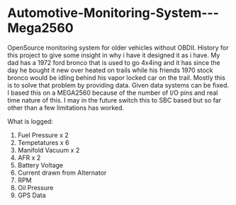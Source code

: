 # Automotive-Monitoring-System---Mega2560
OpenSource monitoring system for older vehicles without OBDII. History for this project to give some insight in why i have it designed it as i have. My dad has a 1972 ford bronco that is used to go 4x4ing and it has since the day he bought it new over heated on trails while his friends 1970 stock bronco would be idling behind his vapor locked car on the trail. Mostly this is to solve that problem by providing data. Given data systems can be fixed. I based this on a MEGA2560 because of the number of I/O pins and real time nature of this. I may in the future switch this to SBC based but so far other than a few limitations has worked. 

What is logged: 
1. Fuel Pressure x 2
2. Tempetatures x 6
3. Manifold Vacuum x 2
4. AFR x 2
5. Battery Voltage
6. Current drawn from Alternator 
7. RPM 
8. Oil Pressure
9. GPS Data
